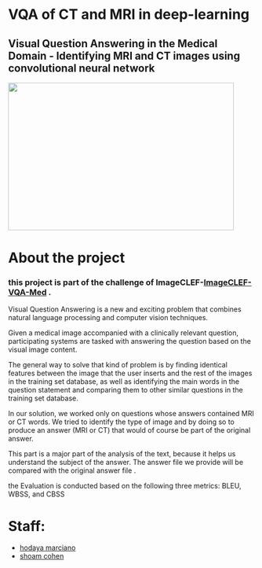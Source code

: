 # VQA of CT and MRI in deep-learning

## Visual Question Answering in the Medical Domain - Identifying  MRI and CT images using  convolutional neural network 

  <img width="460" height="300" src="https://github.com/shoamco/VQA-of-CT-and-MRI-in-deep-learning/blob/master/docs/pic/logo.jpg">

# About the project
### this project is part of the challenge of ImageCLEF-[ImageCLEF-VQA-Med](https://www.imageclef.org/2018/VQA-Med) .

Visual Question Answering is a new and exciting problem that combines natural language processing and computer vision techniques.

Given a medical image accompanied with a clinically relevant question, participating systems are tasked with answering the question based on the visual image content.


The general way to solve that kind of problem is by finding identical features between the image that the user inserts and the rest of the images in the training set database, as well as identifying the main words in the question statement and comparing them to other similar questions in the training set database.

In our solution, we worked only on questions whose answers contained MRI or CT words.
We tried to identify the type of image and by doing so to produce an answer (MRI or CT) that would of course be part of the original answer.

This part is a major part of the analysis of the text, because it helps us understand the subject of the answer.
The answer file we provide will be compared with the original answer file .

the Evaluation is conducted based on the following three metrics: BLEU, WBSS, and CBSS
 
# Staff:
* [hodaya marciano](https://github.com/hodayamar)
* [shoam cohen](https://github.com/shoamco/)
